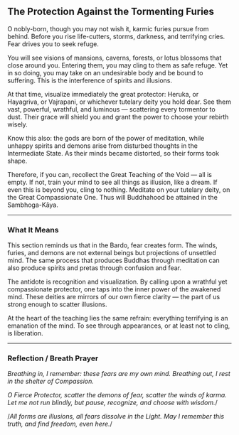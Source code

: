 ## The Protection Against the Tormenting Furies

O nobly-born, though you may not wish it, karmic furies pursue from behind. Before you rise life-cutters, storms, darkness, and terrifying cries. Fear drives you to seek refuge.

You will see visions of mansions, caverns, forests, or lotus blossoms that close around you. Entering them, you may cling to them as safe refuge. Yet in so doing, you may take on an undesirable body and be bound to suffering. This is the interference of spirits and illusions.

At that time, visualize immediately the great protector: Heruka, or Hayagriva, or Vajrapani, or whichever tutelary deity you hold dear. See them vast, powerful, wrathful, and luminous — scattering every tormentor to dust. Their grace will shield you and grant the power to choose your rebirth wisely.

Know this also: the gods are born of the power of meditation, while unhappy spirits and demons arise from disturbed thoughts in the Intermediate State. As their minds became distorted, so their forms took shape.

Therefore, if you can, recollect the Great Teaching of the Void — all is empty. If not, train your mind to see all things as illusion, like a dream. If even this is beyond you, cling to nothing. Meditate on your tutelary deity, on the Great Compassionate One. Thus will Buddhahood be attained in the Sambhoga-Kāya.

---

### What It Means

This section reminds us that in the Bardo, fear creates form. The winds, furies, and demons are not external beings but projections of unsettled mind. The same process that produces Buddhas through meditation can also produce spirits and pretas through confusion and fear.

The antidote is recognition and visualization. By calling upon a wrathful yet compassionate protector, one taps into the inner power of the awakened mind. These deities are mirrors of our own fierce clarity — the part of us strong enough to scatter illusions.

At the heart of the teaching lies the same refrain: everything terrifying is an emanation of the mind. To see through appearances, or at least not to cling, is liberation.

---

### Reflection / Breath Prayer

*Breathing in, I remember: these fears are my own mind.
Breathing out, I rest in the shelter of Compassion.*

*O Fierce Protector,
scatter the demons of fear,
scatter the winds of karma.
Let me not run blindly,
but pause,
recognize,
and choose with wisdom.*/

/*All forms are illusions,
all fears dissolve in the Light.
May I remember this truth,
and find freedom,
even here.*/
